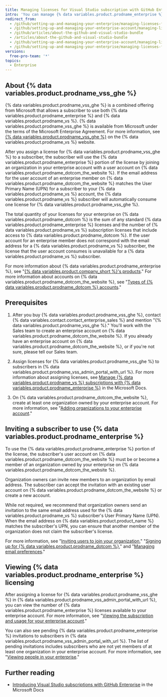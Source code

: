 ```yaml
---
title: Managing licenses for Visual Studio subscription with GitHub Enterprise
intro: 'You can manage {% data variables.product.prodname_enterprise %} licensing for {% data variables.product.prodname_vss_ghe %}.'
redirect_from:
  - /github/setting-up-and-managing-your-enterprise/managing-licenses-for-the-github-enterprise-and-visual-studio-bundle
  - /github/setting-up-and-managing-your-enterprise-account/managing-licenses-for-the-github-enterprise-and-visual-studio-bundle
  - /github/articles/about-the-github-and-visual-studio-bundle
  - /articles/about-the-github-and-visual-studio-bundle
  - /github/setting-up-and-managing-your-enterprise-account/managing-licenses-for-visual-studio-subscription-with-github-enterprise
  - /github/setting-up-and-managing-your-enterprise/managing-licenses-for-visual-studio-subscription-with-github-enterprise
versions:
  free-pro-team: '*'
topics:
  - Enterprise
---
```

## About {% data variables.product.prodname_vss_ghe %}

{% data variables.product.prodname_vss_ghe %} is a combined offering from Microsoft that allows a subscriber to use both {% data variables.product.prodname_enterprise %} and {% data variables.product.prodname_vs %}. {% data variables.product.prodname_vss_ghe %} is available from Microsoft under the terms of the Microsoft Enterprise Agreement. For more information, see [{% data variables.product.prodname_vss_ghe %}](https://visualstudio.microsoft.com/subscriptions/visual-studio-github/) on the {% data variables.product.prodname_vs %} website.

After you assign a license for {% data variables.product.prodname_vss_ghe %} to a subscriber, the subscriber will use the {% data variables.product.prodname_enterprise %} portion of the license by joining an organization in your enterprise account with a user account on {% data variables.product.prodname_dotcom_the_website %}. If the email address for the user account of an enterprise member on {% data variables.product.prodname_dotcom_the_website %} matches the User Primary Name (UPN) for a subscriber to your {% data variables.product.prodname_vs %} account, the {% data variables.product.prodname_vs %} subscriber will automatically consume one license for {% data variables.product.prodname_vss_ghe %}.

The total quantity of your licenses for your enterprise on {% data variables.product.prodname_dotcom %} is the sum of any standard {% data variables.product.prodname_enterprise %} licenses and the number of {% data variables.product.prodname_vs %} subscription licenses that include access to {% data variables.product.prodname_dotcom %}. If the user account for an enterprise member does not correspond with the email address for a {% data variables.product.prodname_vs %} subscriber, the license that the user account consumes is unavailable for a {% data variables.product.prodname_vs %} subscriber.

For more information about {% data variables.product.prodname_enterprise %}, see "[{% data variables.product.company_short %}'s products](/github/getting-started-with-github/githubs-products#github-enterprise)." For more information about accounts on {% data variables.product.prodname_dotcom_the_website %}, see "[Types of {% data variables.product.prodname_dotcom %} accounts](/github/getting-started-with-github/types-of-github-accounts)."

## Prerequisites

1. After you buy {% data variables.product.prodname_vss_ghe %}, contact {% data variables.contact.contact_enterprise_sales %} and mention "{% data variables.product.prodname_vss_ghe %}." You'll work with the Sales team to create an enterprise account on {% data variables.product.prodname_dotcom_the_website %}. If you already have an enterprise account on {% data variables.product.prodname_dotcom_the_website %}, or if you're not sure, please tell our Sales team.

2. Assign licenses for {% data variables.product.prodname_vss_ghe %} to subscribers in {% data variables.product.prodname_vss_admin_portal_with_url %}. For more information about assigning licenses, see [Manage {% data variables.product.prodname_vs %} subscriptions with {% data variables.product.prodname_enterprise %}](https://docs.microsoft.com/visualstudio/subscriptions/assign-github) in the Microsoft Docs.

3. On {% data variables.product.prodname_dotcom_the_website %}, create at least one organization owned by your enterprise account. For more information, see "[Adding organizations to your enterprise account](/github/setting-up-and-managing-your-enterprise/adding-organizations-to-your-enterprise-account)."

## Inviting a subscriber to use {% data variables.product.prodname_enterprise %}

To use the {% data variables.product.prodname_enterprise %} portion of the license, the subscriber's user account on {% data variables.product.prodname_dotcom_the_website %} must be or become a member of an organization owned by your enterprise on {% data variables.product.prodname_dotcom_the_website %}.

Organization owners can invite new members to an organization by email address. The subscriber can accept the invitation with an existing user account on {% data variables.product.prodname_dotcom_the_website %} or create a new account.

While not required, we recommend that organization owners send an invitation to the same email address used for the {% data variables.product.prodname_vs %} subscriber's User Primary Name (UPN). When the email address on {% data variables.product.product_name %} matches the subscriber's UPN, you can ensure that another member of the organization does not claim the subscriber's license.

For more information, see "[Inviting users to join your organization](/organizations/managing-membership-in-your-organization/inviting-users-to-join-your-organization)," "[Signing up for {% data variables.product.prodname_dotcom %}](/github/getting-started-with-github/signing-up-for-github)," and "[Managing email preferences](/github/setting-up-and-managing-your-github-user-account/managing-email-preferences)."

## Viewing {% data variables.product.prodname_enterprise %} licensing

After assigning a license for {% data variables.product.prodname_vss_ghe %} in {% data variables.product.prodname_vss_admin_portal_with_url %}, you can view the number of {% data variables.product.prodname_enterprise %} licenses available to your enterprise account. For more information, see "[Viewing the subscription and usage for your enterprise account](/github/setting-up-and-managing-your-enterprise/viewing-the-subscription-and-usage-for-your-enterprise-account)."

You can also see pending {% data variables.product.prodname_enterprise %} invitations to subscribers in {% data variables.product.prodname_vss_admin_portal_with_url %}. The list of pending invitations includes subscribers who are not yet members of at least one organization in your enterprise account. For more information, see "[Viewing people in your enterprise](/github/setting-up-and-managing-your-enterprise/viewing-people-in-your-enterprise#viewing-members-and-outside-collaborators)."

## Further reading

- [Introducing Visual Studio subscriptions with GitHub Enterprise](https://docs.microsoft.com/visualstudio/subscriptions/access-github) in the Microsoft Docs
